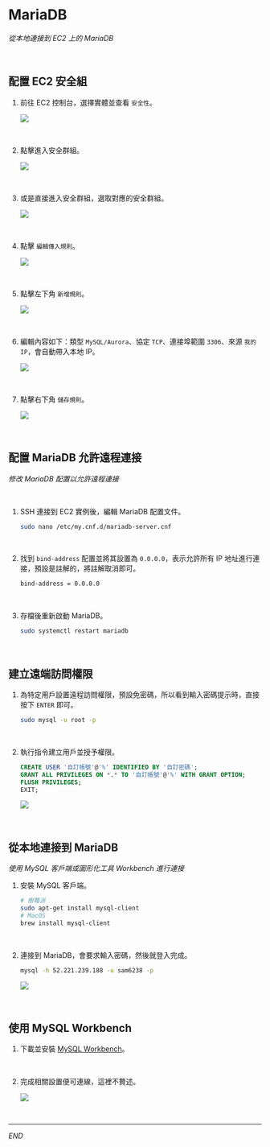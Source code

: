 # MariaDB

_從本地連接到 EC2 上的 MariaDB_

<br>

## 配置 EC2 安全組

1. 前往 EC2 控制台，選擇實體並查看 `安全性`。

    ![](images/img_24.png)

<br>

2. 點擊進入安全群組。

    ![](images/img_26.png)

<br>

3. 或是直接進入安全群組，選取對應的安全群組。

    ![](images/img_25.png)

<br>

4. 點擊 `編輯傳入規則`。

    ![](images/img_27.png)

<br>

5. 點擊左下角 `新增規則`。

    ![](images/img_28.png)

<br>

6. 編輯內容如下：類型 `MySQL/Aurora`、協定 `TCP`、連接埠範圍 `3306`、來源 `我的 IP`，會自動帶入本地 IP。

    ![](images/img_29.png)

<br>

7. 點擊右下角 `儲存規則`。

    ![](images/img_30.png)

<br>

## 配置 MariaDB 允許遠程連接

_修改 MariaDB 配置以允許遠程連接_

<br>

1. SSH 連接到 EC2 實例後，編輯 MariaDB 配置文件。

    ```bash
    sudo nano /etc/my.cnf.d/mariadb-server.cnf
    ```

<br>

2. 找到 `bind-address` 配置並將其設置為 `0.0.0.0`，表示允許所有 IP 地址進行連接，預設是註解的，將註解取消即可。

    ```bash
    bind-address = 0.0.0.0
    ```

<br>

3. 存檔後重新啟動 MariaDB。

    ```bash
    sudo systemctl restart mariadb
    ```

<br>

## 建立遠端訪問權限

1. 為特定用戶設置遠程訪問權限，預設免密碼，所以看到輸入密碼提示時，直接按下 `ENTER` 即可。

    ```bash
    sudo mysql -u root -p
    ```

<br>

2. 執行指令建立用戶並授予權限。

    ```sql
    CREATE USER '自訂帳號'@'%' IDENTIFIED BY '自訂密碼';
    GRANT ALL PRIVILEGES ON *.* TO '自訂帳號'@'%' WITH GRANT OPTION;
    FLUSH PRIVILEGES;
    EXIT;
    ```

    ![](images/img_31.png)

<br>

## 從本地連接到 MariaDB

_使用 MySQL 客戶端或圖形化工具 Workbench 進行連接_

1. 安裝 MySQL 客戶端。

    ```bash
    # 樹莓派
    sudo apt-get install mysql-client
    # MacOS
    brew install mysql-client
    ```

<br>

2. 連接到 MariaDB，會要求輸入密碼，然後就登入完成。

    ```bash
    mysql -h 52.221.239.188 -u sam6238 -p
    ```

    ![](images/img_32.png)

<br>

## 使用 MySQL Workbench

1. 下載並安裝 [MySQL Workbench](https://dev.mysql.com/downloads/workbench/)。

<br>

2. 完成相關設置便可連線，這裡不贅述。

    ![](images/img_33.png)

<br>

___

_END_